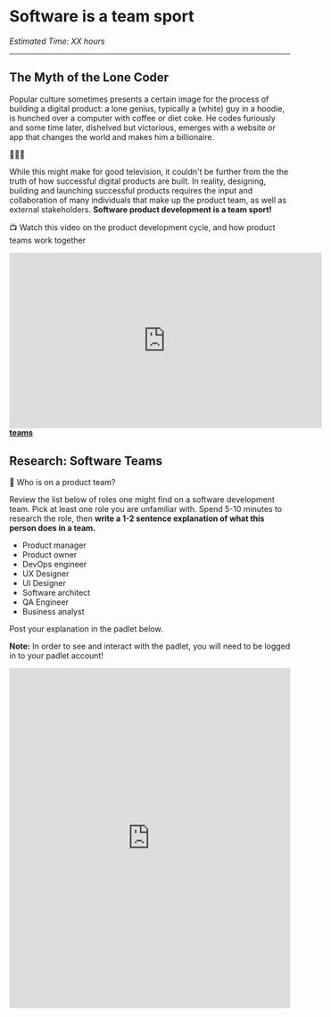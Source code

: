 # Software is a team sport

*Estimated Time: XX hours*

---

## The Myth of the Lone Coder

Popular culture sometimes presents a certain image for the process of building a digital product: a lone genius, typically a (white) guy in a hoodie, is hunched over a computer with coffee or diet coke. He codes furiously and some time later, dishelved but victorious, emerges with a website or app that changes the world and makes him a billionaire.

🚩🚩🚩

While this might make for good television, it couldn't be further from the the truth of how successful digital products are built. In reality, designing, building and launching successful products requires the input and collaboration of many individuals that make up the product team, as well as external stakeholders. **Software product development is a team sport!**

<aside>


📺 Watch this video on the product development cycle, and how product teams work together
</aside>

<div style="position: relative; padding-bottom: 56.25%; height: 0;">
  <iframe width="560" height="315" src="https://www.youtube.com/embed/hpn8MPHOpDo" title="YouTube video player" frameborder="0" allow="accelerometer; autoplay; clipboard-write; encrypted-media; gyroscope; picture-in-picture" allowfullscreen></iframe>
</div>


<aside>
  
📖 Read this article on <a href="https://this.isfluent.com/blog/2018/roles-and-responsibilities-in-a-software-development-team" target="_blank">**Roles and responsibiliites in software development teams**</a>

</aside>


## Research: Software Teams 

<aside>
💬 Who is on a product team?
</aside>

Review the list below of roles one might find on a software development team. Pick at least one role you are unfamiliar with. Spend 5-10 minutes to research the role, then **write a 1-2 sentence explanation of what this person does in a team.**
  - Product manager 
  - Product owner
  - DevOps engineer
  - UX Designer
  - UI Designer
  - Software architect
  - QA Engineer
  - Business analyst 

Post your explanation in the padlet below.

**Note:** In order to see and interact with the padlet, you will need to be logged in to your padlet account!

<div style="border:1px solid rgba(0,0,0,0.1);border-radius:2px;box-sizing:border-box;overflow:hidden;position:relative;width:100%;background:#F4F4F4"><iframe src="https://padlet.com/embed/1a8wprarm320asai" frameborder="0" allow="camera;microphone;geolocation" style="width:100%;height:608px;display:block;padding:0;margin:0"></iframe></div>


